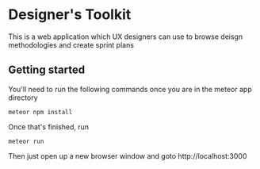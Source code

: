 # Designer's Toolkit
This is a web application which UX designers can use to browse deisgn  methodologies and create sprint plans

## Getting started
You'll need to run the following commands once you are in the meteor app directory

```
meteor npm install
```

Once that's finished, run

```
meteor run
```
Then just open up a new browser window and goto 
http://localhost:3000
